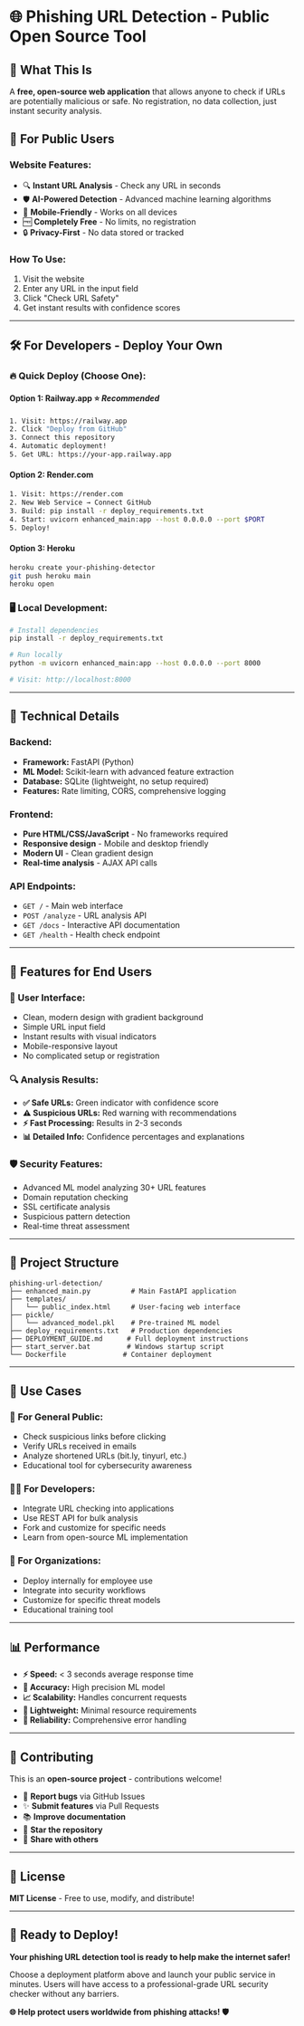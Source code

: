 # 🌐 Phishing URL Detection - Public Open Source Tool

## 🎯 **What This Is**
A **free, open-source web application** that allows anyone to check if URLs are potentially malicious or safe. No registration, no data collection, just instant security analysis.

## 🚀 **For Public Users**

### **Website Features:**
- 🔍 **Instant URL Analysis** - Check any URL in seconds
- 🛡️ **AI-Powered Detection** - Advanced machine learning algorithms  
- 📱 **Mobile-Friendly** - Works on all devices
- 🆓 **Completely Free** - No limits, no registration
- 🔒 **Privacy-First** - No data stored or tracked

### **How To Use:**
1. Visit the website
2. Enter any URL in the input field
3. Click "Check URL Safety"  
4. Get instant results with confidence scores

---

## 🛠️ **For Developers - Deploy Your Own**

### **🔥 Quick Deploy (Choose One):**

#### **Option 1: Railway.app** ⭐ *Recommended*
```bash
1. Visit: https://railway.app
2. Click "Deploy from GitHub"
3. Connect this repository  
4. Automatic deployment!
5. Get URL: https://your-app.railway.app
```

#### **Option 2: Render.com**
```bash
1. Visit: https://render.com
2. New Web Service → Connect GitHub
3. Build: pip install -r deploy_requirements.txt
4. Start: uvicorn enhanced_main:app --host 0.0.0.0 --port $PORT
5. Deploy!
```

#### **Option 3: Heroku**
```bash
heroku create your-phishing-detector
git push heroku main
heroku open
```

### **🖥️ Local Development:**
```bash
# Install dependencies
pip install -r deploy_requirements.txt

# Run locally  
python -m uvicorn enhanced_main:app --host 0.0.0.0 --port 8000

# Visit: http://localhost:8000
```

---

## 🔧 **Technical Details**

### **Backend:**
- **Framework:** FastAPI (Python)
- **ML Model:** Scikit-learn with advanced feature extraction
- **Database:** SQLite (lightweight, no setup required)
- **Features:** Rate limiting, CORS, comprehensive logging

### **Frontend:**
- **Pure HTML/CSS/JavaScript** - No frameworks required
- **Responsive design** - Mobile and desktop friendly
- **Modern UI** - Clean gradient design
- **Real-time analysis** - AJAX API calls

### **API Endpoints:**
- `GET /` - Main web interface
- `POST /analyze` - URL analysis API
- `GET /docs` - Interactive API documentation
- `GET /health` - Health check endpoint

---

## 🌟 **Features for End Users**

### **🎨 User Interface:**
- Clean, modern design with gradient background
- Simple URL input field
- Instant results with visual indicators
- Mobile-responsive layout
- No complicated setup or registration

### **🔍 Analysis Results:**
- **✅ Safe URLs:** Green indicator with confidence score
- **⚠️ Suspicious URLs:** Red warning with recommendations  
- **⚡ Fast Processing:** Results in 2-3 seconds
- **📊 Detailed Info:** Confidence percentages and explanations

### **🛡️ Security Features:**
- Advanced ML model analyzing 30+ URL features
- Domain reputation checking
- SSL certificate analysis
- Suspicious pattern detection
- Real-time threat assessment

---

## 📂 **Project Structure**
```
phishing-url-detection/
├── enhanced_main.py          # Main FastAPI application
├── templates/
│   └── public_index.html     # User-facing web interface
├── pickle/
│   └── advanced_model.pkl    # Pre-trained ML model
├── deploy_requirements.txt   # Production dependencies
├── DEPLOYMENT_GUIDE.md      # Full deployment instructions
├── start_server.bat         # Windows startup script
└── Dockerfile              # Container deployment
```

---

## 🎯 **Use Cases**

### **👥 For General Public:**
- Check suspicious links before clicking
- Verify URLs received in emails
- Analyze shortened URLs (bit.ly, tinyurl, etc.)
- Educational tool for cybersecurity awareness

### **👨‍💻 For Developers:**
- Integrate URL checking into applications
- Use REST API for bulk analysis
- Fork and customize for specific needs
- Learn from open-source ML implementation

### **🏢 For Organizations:**
- Deploy internally for employee use
- Integrate into security workflows
- Customize for specific threat models
- Educational training tool

---

## 📊 **Performance**

- **⚡ Speed:** < 3 seconds average response time
- **🎯 Accuracy:** High precision ML model 
- **📈 Scalability:** Handles concurrent requests
- **💾 Lightweight:** Minimal resource requirements
- **🔄 Reliability:** Comprehensive error handling

---

## 🤝 **Contributing**

This is an **open-source project** - contributions welcome!

- 🐛 **Report bugs** via GitHub Issues
- ✨ **Submit features** via Pull Requests  
- 📚 **Improve documentation** 
- 🌟 **Star the repository**
- 📢 **Share with others**

---

## 📄 **License**

**MIT License** - Free to use, modify, and distribute!

---

## 🎉 **Ready to Deploy!**

**Your phishing URL detection tool is ready to help make the internet safer!**

Choose a deployment platform above and launch your public service in minutes. Users will have access to a professional-grade URL security checker without any barriers.

**🌐 Help protect users worldwide from phishing attacks! 🛡️**